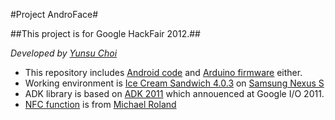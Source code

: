 #Project AndroFace#


##This project is for Google HackFair 2012.##

*Developed by [Yunsu Choi](mailto:goodbye.tigris@gmail.com "goodbye.tigris@gmail.com")*

- This repository includes [Android code](https://github.com/YunsuChoi/AndroFace/tree/master/Main) and [Arduino firmware](https://github.com/YunsuChoi/AndroFace/tree/master/AndroFace_Firmware) either.
- Working environment is [Ice Cream Sandwich 4.0.3](http://developer.android.com/intl/ko/about/versions/android-4.0.3.html) on [Samsung Nexus S](http://en.wikipedia.org/wiki/Nexus_s)
- ADK library is based on [ADK 2011](http://developer.android.com/intl/ko/tools/adk/adk.html) which annouenced at Google I/O 2011.
- [NFC function](https://github.com/YunsuChoi/AndroFace/tree/master/NFC_Module) is from [Michael Roland](http://www.mroland.at/projects/nfc-taginfo/)